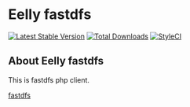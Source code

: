 # Eelly fastdfs

[![Latest Stable Version](https://poser.pugx.org/eelly/fastdfs/v/stable.png)](https://packagist.org/packages/eelly/fastdfs)
[![Total Downloads](https://poser.pugx.org/eelly/fastdfs/downloads.png)](https://packagist.org/packages/eelly/fastdfs)
[![StyleCI](https://styleci.io/repos/95066788/shield?branch=master)](https://styleci.io/repos/95066788)

## About Eelly fastdfs

This is fastdfs php client.

[fastdfs](https://github.com/happyfish100/fastdfs)